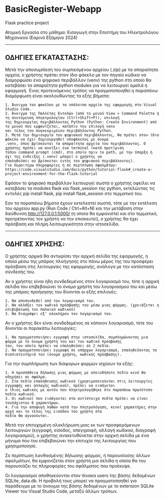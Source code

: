 # BasicRegister-Webapp
Flask practice project

Ατομική Εργασία στο μάθημα: Εισαγωγή στην Επιστήμη του Ηλεκτρολόγου Μηχανικού (Εαρινό Εξάμηνο 2024)

---------------------
ΟΔΗΓΙΕΣ ΕΓΚΑΤΑΣΤΑΣΗΣ:
---------------------
  Μετά την αποσυμπίεση του συμπιεσμένου αρχείου (.zip) με τα απαραίτητα αρχεία, ο χρήστης πρέπει στον ίδιο φάκελο με τον 
  πηγαίο κώδικα να διαμορφώσει ένα ψηφιακό περιβάλλον (venv) της python στο οποίο θα κατεβάσει τα απαραίτητα python modules 
  για να λειτουργεί ομαλά η εφαρμογή. Ένας προτεινόμενος τρόπος να πραγματοποιηθεί η παραπάνω διαμόρφωση είναι 
  ακολουθώντας τα εξής βήματα:
  
    1. Άνοιγμα του φακέλου με τα υπόλοιπα αρχεία της εφαρμογής στο Visual Studio Code.
    2. Άνοιγμα της Παλλέτας Εντολών (από το μενού View > Command Palette ή τη συντόμευση πληκτρολογίου (Ctrl+Shift+P)), επιλογή
    της δημιουργίας περιβάλλοντος Python (Python: Create Environment) από το μενού που εμφανίζεται, κατόπιν την επιλογή venv
    και τέλος του συγκεκριμένου περιβάλλοντος Python.
    3. Μετά την δημιουργία του ψηφιακού περιβάλλοντος, θα πρέπει στον ίδιο φάκελο να έχει δημιουργηθεί υποφάκελος με όνομα 
    .venv, όπου βρίσκονται τα απαραίτητα αρχεία του περιβάλλοντος. Ο χρήστης πρέπει να ανοίξει ένα terminal (κατά προτίμιση 
    τύπου command prompt (cmd), στο οποίο πριν το path, με την ύπαρξη ή όχι της ένδειξης (.venv) μπορεί ο χρήστης να 
    επαληθεύσει αν βρίσκεται εντός του ψηφιακού περιβάλλοντος).
    Για περαιτέρω πληροφορίες ή σε περίπτωση σφαλμάτων: https://code.visualstudio.com/docs/python/tutorial-flask#_create-a-project-environment-for-the-flask-tutorial
    
  Εφόσον το ψηφιακό περιβάλλον λειτουργεί σωστά ο χρήστης οφείλει να κατεβάσει τα modules flask και flask_session της python,
  εκτελώντας τις εντολές pip install flask, pip install flask_session στο τερματικό του.

  Εαν τα παραπάνω βήματα έχουν εκτελεστεί σωστά, τότε με την εκτέλεση του αρχείου app.py (Run Code / Ctrl+Alt+N) και την
  μετάβαση στην διεύθυνση http://127.0.0.1:5000/ (η οποία θα εμφανιστεί και στο τερματικό, προτρέποντας τον χρήστη να 
  την επισκευτεί), ο χρήστης θα έχει πρόσβαση και πλήρη λειτουργικότητα στην ιστοσελίδα.


---------------
ΟΔΗΓΙΕΣ ΧΡΗΣΗΣ:
---------------
  Ο χρήστης αρχικά θα αντικρίσει την αρχική σελίδα της εφαρμογής, η οποία μέσω της μπάρας πλοήγησης στο πάνω μέρος της του
  προσφέρει πρόσβαση στις λειτουργίες της εφαρμογής, ανάλογα με την κατάσταση σύνδεσής του.

  Αν ο χρήστης είναι ήδη συνδεδεμένος στον λογαριασμό του, τότε η αρχική σελίδα του επιβεβαιώνει το όνομα χρήστη του λογαριασμού 
  του και μέσω της μπάρας προήγησης του δίνονται οι εξής επιλογές:
  
    1. Να αποσυνδεθεί από τον λογαριασμό του.
    2. Να αλλάξει τον κωδικό πρόσβασής του μέσω μιας φόρμας. (χρειάζεται η επιβεβαίωση του παλαιού κωδικού)
    3. Να διαγράψει εξ' ολοκλήρου τον λογαριασμό του.

  Αν ο χρήστης δεν είναι συνδεδεμένος σε κάποιον λογαριασμό, τότε του δίνονται οι παρακάτω λειτουργίες:

    1. Να πραγματοποιήσει εγγραφή στην ιστοσελίδα, συμπληρώνοντας μια φόρμα με το όνομα χρήστη του και τον κωδικό πρόσβασής
    του, τον οποίο πρέπει να επαληθεύσει σε 2 πεδία.
    2. Να πραγματοποιήσει εγγραφή σε υπάρχων λογαριασμό, επαληθεύοντας τα διαπιστευτήριά του (όνομα χρήστη, κωδικός πρόσβασης).

  Για την συμπλήρωση των διάφορων φορμών ισχύουν τα εξής:

    1. Η προσπάθεια δήλωσης μιας φόρμας με οποιοδήποτε πεδίο κενό θα οδηγήσει σε σφάλμα.
    2. Στα πεδία επαλήθευσης κωδικού (χρησιμοποιούνται στις λειτουργίες εγγραφής και αλλαγής κωδικού), πρέπει να εισάγεται 
    ο ίδιος κωδικός με αυτόν που πληκτρολογήθηκε στο παραπάνω πρωτότυπο πεδίο κωδικού.
    3. Οι κωδικοί που εισάγονται στα αντίστοιχα πεδία πρέπει να είναι τουλάχιστον 6 χαρακτήρων.
    4. Για την αποφυγή λαθών κατά την πλητρολόγηση, κενοί χαρακτήρες στην αρχή και το τέλος της εισόδου του χρήστη στα 
    πεδία θα αγνοούνται.

  Μετά την επιτυχημένη ολοκλήρωση μιας εκ των προσφερόμενων λειτουργιών (εγγραφή, είσοδος, απεγγραφή, αλλαγή κωδικού, διαγραφή
  λογαριασμού), ο χρήστης ανακετυθύνεται στην αρχική σελίδα με ένα μήνυμα που του επιβεβαιώνει την επιτυχία της λειτουργίας
  που χρησιμοποίησε.
  
  Σε περίπτωση λανθασμένης δήλωσης φόρμας, ή παρουσίασης άλλων σφαλμάτων, θα εμφανίζεται στον χρήστη μια σελίδα 
  η οποία θα του παρουσιάζει τις πληροφορίες του σφάλματος που προέκυψε.

  Οι λογαριασμοί αποθηκεύονται στον πίνακα users της βάσης δεδομένων SQLite, data.db. Η προβολή τους μπορεί να πραγματοποηθεί
  για παράδειγμα με το άνοιγμα της βάσης δεδομένων με το extension SQLite Viewer του Visual Studio Code, μεταξύ άλλων τρόπων.
    
